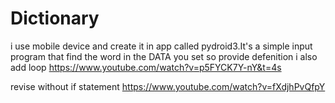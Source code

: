 # Dictionary
i use mobile device and create it in app called pydroid3.It's a simple input program that find the word in the DATA you set so provide defenition
i also add loop
https://www.youtube.com/watch?v=p5FYCK7Y-nY&t=4s

revise without if statement
https://www.youtube.com/watch?v=fXdjhPvQfpY
